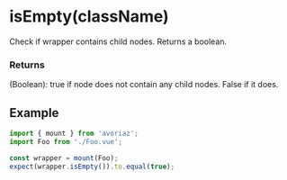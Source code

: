 # isEmpty(className)

Check if wrapper contains child nodes. Returns a boolean.

### Returns

(Boolean): true if node does not contain any child nodes. False if it does.

## Example

```js
import { mount } from 'avoriaz';
import Foo from './Foo.vue';

const wrapper = mount(Foo);
expect(wrapper.isEmpty()).to.equal(true);
```